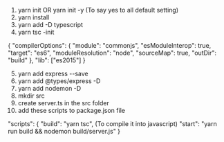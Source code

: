 1. yarn init OR yarn init -y (To say yes to all default setting)
2. yarn install
3. yarn add -D typescript
4. yarn tsc -init

{
  "compilerOptions": {
    "module": "commonjs",
    "esModuleInterop": true,
    "target": "es6",
    "moduleResolution": "node",
    "sourceMap": true,
    "outDir": "build"
  },
  "lib": ["es2015"]
}

5. yarn add express --save
6. yarn add @types/express -D
7. yarn add nodemon -D
8. mkdir src
9. create server.ts in the src folder
10. add these scripts to package.json file

"scripts": {
    "build": "yarn tsc", (To compile it into javascript)
    "start": "yarn run build && nodemon build/server.js"
  }